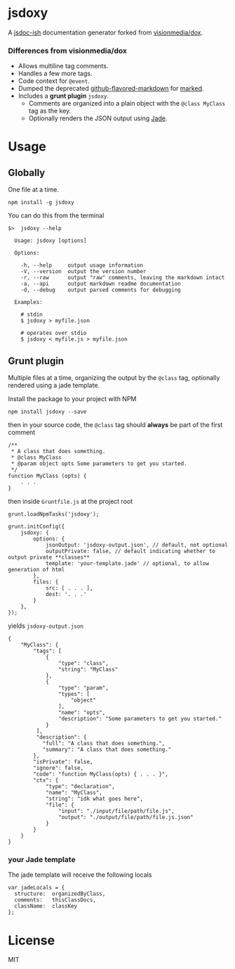 # jsdoxy

A [jsdoc-ish](http://usejsdoc.org) documentation generator forked from [visionmedia/dox](https://github.com/visionmedia/dox).

### Differences from visionmedia/dox

* Allows multiline tag comments.
* Handles a few more tags.
* Code context for `@event`.
* Dumped the deprecated [github-flavored-markdown](https://github.com/isaacs/github-flavored-markdown) for [marked](https://github.com/chjj/marked).
* Includes a **grunt plugin** `jsdoxy`. 
	* Comments are organized into a plain object with the `@class MyClass` tag as the key.
	* Optionally renders the JSON output using [Jade](http://jade-lang.com).

# Usage

## Globally

One file at a time.

	npm install -g jsdoxy

You can do this from the terminal

	$>  jsdoxy --help

	  Usage: jsdoxy [options]

	  Options:

	    -h, --help     output usage information
	    -V, --version  output the version number
	    -r, --raw      output "raw" comments, leaving the markdown intact
	    -a, --api      output markdown readme documentation
	    -d, --debug    output parsed comments for debugging

	  Examples:

	    # stdin
	    $ jsdoxy > myfile.json

	    # operates over stdio
	    $ jsdoxy < myfile.js > myfile.json


## Grunt plugin

Multiple files at a time, organizing the output by the `@class` tag, optionally rendered using a jade template.

Install the package to your project with NPM

	npm install jsdoxy --save

then in your source code, the `@class` tag should **always** be part of the first comment
	
	/**
	 * A class that does something.
	 * @class MyClass
	 * @param object opts Some parameters to get you started.
	 */
	function MyClass (opts) {
		. . .
	}

then inside `Gruntfile.js` at the project root

    grunt.loadNpmTasks('jsdoxy');

    grunt.initConfig({
		jsdoxy: {
            options: {
            	jsonOutput: 'jsdoxy-output.json', // default, not optional
            	outputPrivate: false, // default indicating whether to output private **classes**
                template: 'your-template.jade' // optional, to allow generation of html
            },
            files: {
                src: [ . . . ],
                dest: '. . .'
            }
        },
	});

yields `jsdoxy-output.json`
	
	{
		"MyClass": {
	        "tags": [
	            {
	                "type": "class",
	                "string": "MyClass"
	            },
	            {
	                "type": "param",
	                "types": [
	                    "object"
	                ],
	                "name": "opts",
	                "description": "Some parameters to get you started."
	            }
	         ],
	         "description": {
	           "full": "A class that does something.",
	           "summary": "A class that does something."
	        },
	        "isPrivate": false,
	        "ignore": false,
	        "code": "function MyClass(opts) { . . . }",
	        "ctx": {
	            "type": "declaration",
	            "name": "MyClass",
	            "string": "idk what goes here",
	            "file": {
	            	"input": "./input/file/path/file.js",
	            	"output": "./output/file/path/file.js.json"
	            }
	        }
	    }
	}

### your Jade template

The jade template will receive the following locals

	var jadeLocals = {
      structure:  organizedByClass,
      comments:   thisClassDocs,
      className:  classKey
    };


# License

MIT